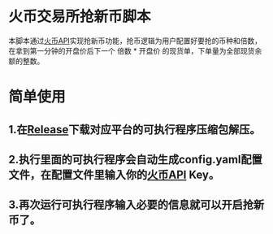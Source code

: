 # 火币交易所抢新币脚本
本脚本通过[火币API](https://www.htx.com/zh-cn/opend/)实现抢新币功能，抢币逻辑为用户配置好要抢的币种和倍数，在拿到第一分钟的开盘价后下一个 倍数 * 开盘价 的现货单，下单量为全部现货余额的整数。

# 简单使用
## 1.在[Release](https://github.com/DGxg9420/huobiBuyNewCoin/releases/latest)下载对应平台的可执行程序压缩包解压。

## 2.执行里面的可执行程序会自动生成config.yaml配置文件，在配置文件里输入你的[火币API](https://www.htx.com/zh-cn/opend/) Key。

## 3.再次运行可执行程序输入必要的信息就可以开启抢新币了。
